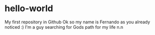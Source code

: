 # hello-world
My first repository in Github
Ok so my name is Fernando as you already noticed :) I'm a guy searching for Gods path for my life n.n

